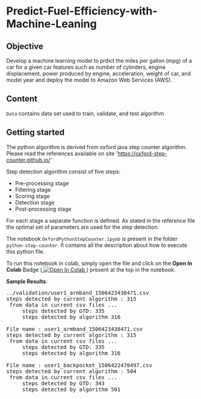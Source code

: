 # Predict-Fuel-Efficiency-with-Machine-Leaning

## Objective
Develop a machine learning model to prdict the miles per gallon (mpg) of a car for a given car features such as number of cylinders, engine displacement, 
power produced by engine, acceleration, weight of car, and model year and deploy the model to Amazon Web Services (AWS).

## Content
`Data` contains data set used to train, validate, and test algorithm

  
## Getting started
    
The python algorithm is derived from oxford java step counter algorithm. Please read the references available on site 'https://oxford-step-counter.github.io/'

Step detection algorithm consist of five steps:

* Pre-processing stage
* Filtering stage
* Scoring stage
* Detection stage
* Post-processing stage
    
For each stage a separate function is defined. As stated in the reference file the optimal set of parameters are used for the step detection.
    
The notebook `OxfordPythonStepCounter.ipynb` is present in the folder `python-step-counter`. It contains all the description about how to execute this python file.
    
To run this notebook in colab, simply open the file and click on the **Open In Colab** Badge (<a href="https://colab.research.google.com/github/kristofvl/DataSet/blob/master/python-step-counter/OxfordPythonStepCounter.ipynb">
  <img src="https://colab.research.google.com/assets/colab-badge.svg" alt="Open In Colab"/>
</a> ) present at the top in the notebook.

**Sample Results**:

<pre>
../validation/user1_armband_1506423438471.csv 
steps detected by current algorithm : 315 
 from data in current csv files ...  
	 steps detected by GTD: 335 
	 steps detected by algorithm 316
     
File name : user1_armband_1506423438471.csv 
steps detected by current algorithm : 315 
 from data in current csv files ... 
	 steps detected by GTD: 335 
	 steps detected by algorithm 316

File name : user1_backpocket_1506422470497.csv 
steps detected by current algorithm : 504
 from data in current csv files ... 
	 steps detected by GTD: 343
	 steps detected by algorithm 501
</pre>
